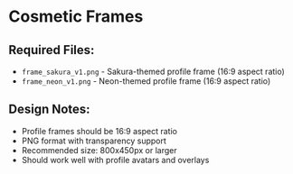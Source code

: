 # Cosmetic Frames

## Required Files:
- `frame_sakura_v1.png` - Sakura-themed profile frame (16:9 aspect ratio)
- `frame_neon_v1.png` - Neon-themed profile frame (16:9 aspect ratio)

## Design Notes:
- Profile frames should be 16:9 aspect ratio
- PNG format with transparency support
- Recommended size: 800x450px or larger
- Should work well with profile avatars and overlays

